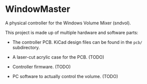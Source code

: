 # WindowMaster

A physical controller for the Windows Volume Mixer (sndvol).

This project is made up of multiple hardware and software parts:

- The controller PCB. KiCad design files can be found in the `pcb/`
  subdirectory.

- A laser-cut acrylic case for the PCB. (TODO)

- Controller firmware. (TODO)

- PC software to actually control the volume. (TODO)
